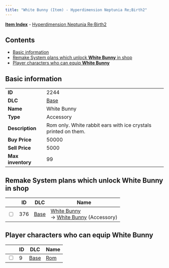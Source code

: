 ```yaml
---
title: "White Bunny (Item) - Hyperdimension Neptunia Re;Birth2"
---
```


[**Item Index**](/neptunia/rb2/item/index.html) - [Hyperdimension Neptunia Re;Birth2](/neptunia/rb2)

## Contents

- [Basic information](#basic-information)
- [Remake System plans which unlock **White Bunny** in shop](#remake-system-plans-which-unlock-white-bunny-in-shop)
- [Player characters who can equip **White Bunny**](#player-characters-who-can-equip-white-bunny)

## Basic information

|   |   |
| -- | -- |
| **ID** | 2244 |
| **DLC** | [Base](/neptunia/rb2/dlc/0-base.html) |
| **Name** | White Bunny |
| **Type** | Accessory |
| **Description** | Rom only. White rabbit ears with ice crystals printed on them. |
| **Buy Price** | 50000 |
| **Sell Price** | 5000 |
| **Max inventory** | 99 |

## Remake System plans which unlock **White Bunny** in shop

|    | ID | DLC | Name |
| -- | -- | --- | ---- |
| <input type="checkbox" id="rb2-remake-0-376" class="trackbox" /> | 376 | [Base](/neptunia/rb2/dlc/0-base.html) | [White Bunny](/neptunia/rb2/remake/0-376-white-bunny.html)<br />→ [White Bunny](/neptunia/rb2/item/0-2244-white-bunny.html) (Accessory) |

## Player characters who can equip **White Bunny**

|    | ID | DLC | Name |
| -- | -- | --- | ---- |
| <input type="checkbox" id="rb2-player-0-9" class="trackbox" /> | 9 | [Base](/neptunia/rb2/dlc/0-base.html) | [Rom](/neptunia/rb2/player/0-9-rom.html) |